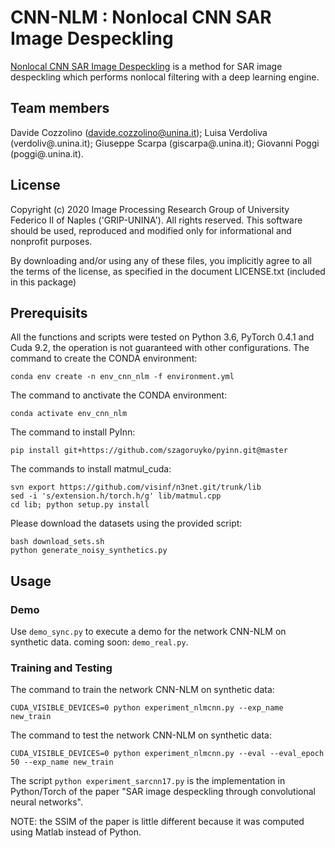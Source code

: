 # CNN-NLM : Nonlocal CNN SAR Image Despeckling
[Nonlocal CNN SAR Image Despeckling](https://www.mdpi.com/2072-4292/12/6/1006) is 
a method for SAR image despeckling which performs nonlocal filtering with a deep learning engine.

## Team members
 Davide Cozzolino (davide.cozzolino@unina.it);
 Luisa Verdoliva  (verdoliv@.unina.it);
 Giuseppe Scarpa  (giscarpa@.unina.it);
 Giovanni Poggi   (poggi@.unina.it).
 
## License
Copyright (c) 2020 Image Processing Research Group of University Federico II of Naples ('GRIP-UNINA').
All rights reserved.
This software should be used, reproduced and modified only for informational and nonprofit purposes.

By downloading and/or using any of these files, you implicitly agree to all the
terms of the license, as specified in the document LICENSE.txt
(included in this package) 

## Prerequisits
All the functions and scripts were tested on Python 3.6, PyTorch 0.4.1 and Cuda 9.2,
the operation is not guaranteed with other configurations.
The command to create the CONDA environment: 
```
conda env create -n env_cnn_nlm -f environment.yml
```

The command to anctivate the CONDA environment:
```
conda activate env_cnn_nlm
```

The command to install PyInn: 
```
pip install git+https://github.com/szagoruyko/pyinn.git@master
```

The commands to install matmul_cuda:
```
svn export https://github.com/visinf/n3net.git/trunk/lib
sed -i 's/extension.h/torch.h/g' lib/matmul.cpp
cd lib; python setup.py install
```

Please download the datasets using the provided script:
```
bash download_sets.sh
python generate_noisy_synthetics.py
```

## Usage

### Demo
Use `demo_sync.py` to execute a demo for the network CNN-NLM on synthetic data.
coming soon: `demo_real.py`.

### Training and Testing
The command to train the network CNN-NLM on synthetic data:

```
CUDA_VISIBLE_DEVICES=0 python experiment_nlmcnn.py --exp_name new_train
```

The command to test the network CNN-NLM on synthetic data:

```
CUDA_VISIBLE_DEVICES=0 python experiment_nlmcnn.py --eval --eval_epoch 50 --exp_name new_train
```

The script `python experiment_sarcnn17.py` is the implementation in Python/Torch of the paper "SAR image despeckling through convolutional neural networks". 

NOTE: the SSIM of the paper is little different because it was computed using Matlab instead of Python. 
